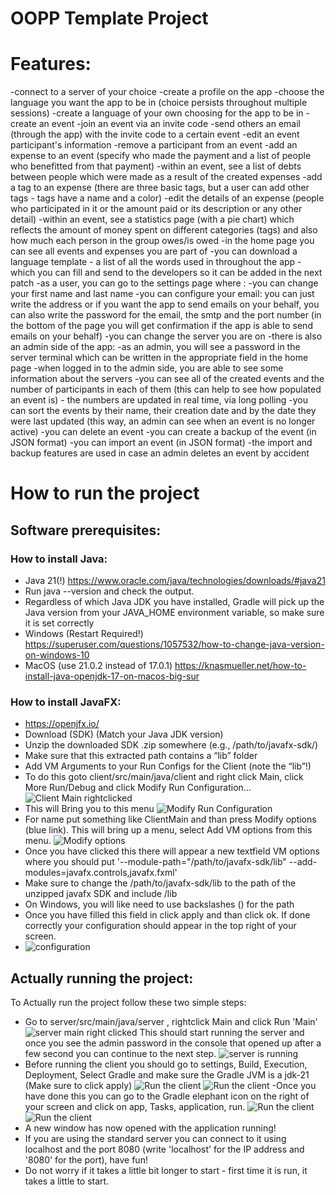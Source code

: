 # OOPP Template Project

# Features:
-connect to a server of your choice
-create a profile on the app 
-choose the language you want the app to be in (choice persists throughout multiple sessions)
-create a language of your own choosing for the app to be in
-create an event
-join an event via an invite code
-send others an email (through the app) with the invite code to a certain event
-edit an event participant's information
-remove a participant from an event
-add an expense to an event (specify who made the payment and a list of people who benefitted from that payment)
-within an event, see a list of debts between people which were made as a result of the created expenses
-add a tag to an expense (there are three basic tags, but a user can add other tags - tags have a name and a color)
-edit the details of an expense (people who participated in it or the amount paid or its description or any other detail)
-within an event, see a statistics page (with a pie chart) which reflects the amount of money spent on different categories (tags) and also how much each person in the group owes/is owed
-in the home page you can see all events and expenses you are part of
-you can download a language template - a list of all the words used in throughout the app - which you can fill and send to the developers so it can be added in the next patch
-as a user, you can go to the settings page where :
  -you can change your first name and last name
  -you can configure your email: you can just write the address or if you want the app to send emails on your behalf, you can also write the password for the email, the smtp and the port number (in the bottom of the page you will get confirmation if the app is able to send emails on your behalf)
  -you can change the server you are on
-there is also an admin side of the app:
  -as an admin, you will see a password in the server terminal which can be written in the appropriate field in the home page
  -when logged in to the admin side, you are able to see some information about the servers
  -you can see all of the created events and the number of participants in each of them (this can help to see how populated an event is) - the numbers are updated in real time, via long polling
  -you can sort the events by their name, their creation date and by the date they were last updated (this way, an admin can see when an event is no longer active)
  -you can delete an event 
  -you can create a backup of the event (in JSON format)
  -you can import an event (in JSON format)
  -the import and backup features are used in case an admin deletes an event by accident


# How to run the project
## Software prerequisites:
### How to install Java:
- Java 21(!) https://www.oracle.com/java/technologies/downloads/#java21
- Run java --version and check the output.
- Regardless of which Java JDK you have installed, Gradle will pick up the Java version
from your JAVA_HOME environment variable, so make sure it is set correctly
- Windows (Restart Required!)
https://superuser.com/questions/1057532/how-to-change-java-version-on-windows-10
- MacOS (use 21.0.2 instead of 17.0.1)
https://knasmueller.net/how-to-install-java-openjdk-17-on-macos-big-sur
### How to install JavaFX:
- https://openjfx.io/
- Download (SDK) (Match your Java JDK version)
- Unzip the downloaded SDK .zip somewhere (e.g., /path/to/javafx-sdk/)
- Make sure that this extracted path contains a “lib” folder
- Add VM Arguments to your Run Configs for the Client (note the “lib”!)
- To do this goto client/src/main/java/client and right click Main, click More Run/Debug and click Modify Run Configuration...
![Client Main rightclicked](images/clientMainRightclicked.png)
- This will Bring you to this menu
![Modify Run Configuration](images/ModifyRunConfiguration.png)
- For name put something like ClientMain and than press Modify options (blue link).
This will bring up a menu, select Add VM options from this menu.
![Modify options](images/ModifyOptions.png)
- Once you have clicked this there will appear a new textfield VM options where you should put '--module-path="/path/to/javafx-sdk/lib" --add-modules=javafx.controls,javafx.fxml' 
- Make sure to change the /path/to/javafx-sdk/lib to the path of the unzipped javafx SDK and include /lib
- On Windows, you will like need to use backslashes (\) for the path
- Once you have filled this field in click apply and than click ok. If done correctly your configuration should appear in the top right of your screen.
- ![configuration](images/configuration.png)

## Actually running the project: 

To Actually run the project follow these two simple steps:
- Go to server/src/main/java/server , rightclick Main and click Run 'Main'
![server main right clicked](images/serverMainRightclicked.png)
This should start running the server and once you see the admin password in the console that opened up after a few second you can continue to the next step.
![server is running](images/serverRunning.png)
- Before running the client you should go to settings, Build, Execution, Deployment, Select Gradle and make sure the Gradle JVM is a jdk-21 (Make sure to click apply)
![Run the client](images/settings.png)
![Run the client](images/gradle21.png)
-Once you have done this you can go to the Gradle elephant icon on the right of your screen and click on app, Tasks, application, run.
![Run the client](images/gradleIcon.png)
![Run the client](images/gradleClientRun.png)
- A new window has now opened with the application running!
- If you are using the standard server you can connect to it using localhost and the port 8080 (write 'localhost' for the IP address and '8080' for the port), have fun!
- Do not worry if it takes a little bit longer to start - first time it is run, it takes a little to start.
